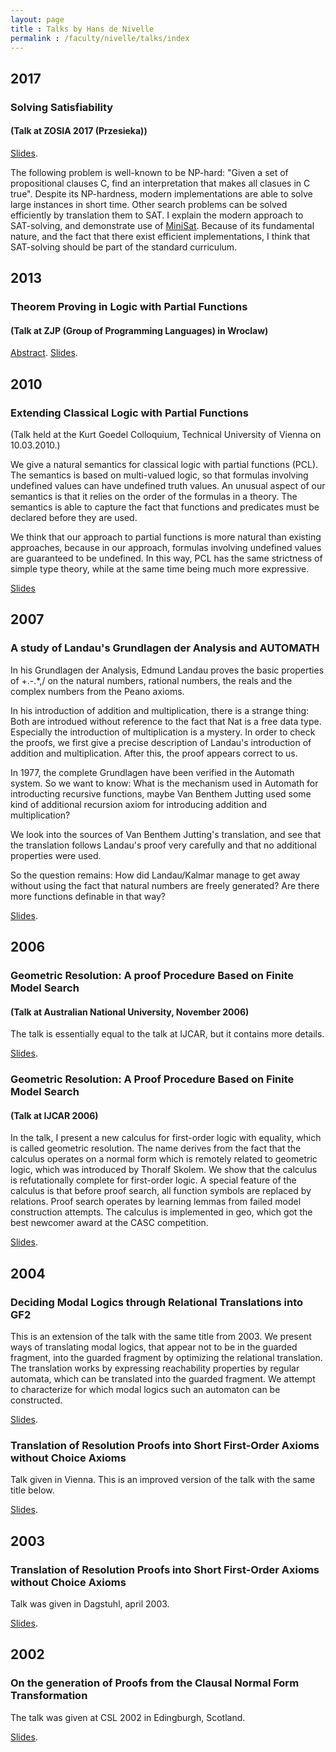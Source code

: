 ```yaml
---
layout: page
title : Talks by Hans de Nivelle
permalink : /faculty/nivelle/talks/index
---
```



## 2017 

### Solving Satisfiability 
#### (Talk at ZOSIA 2017 (Przesieka))

[Slides](sat.pdf).


The following problem is well-known to be NP-hard:
"Given a set of propositional clauses C, find an interpretation
that makes all clasues in C true".
Despite its NP-hardness, modern implementations are able to
solve large instances in short time. Other search problems
can be solved efficiently by translation them to SAT.
I explain the modern approach to SAT-solving, and demonstrate
use of [MiniSat](http://minisat.se).
Because of its fundamental nature, and the fact that
there exist efficient implementations, I think that
SAT-solving should be part of the standard curriculum.

## 2013 

### Theorem Proving in Logic with Partial Functions 
#### (Talk at ZJP (Group of Programming Languages) in Wroclaw)

[Abstract](pcl_atp_abstract).
[Slides](pcl_atp.pdf). 

## 2010 

### Extending Classical Logic with Partial Functions 

(Talk held at the Kurt Goedel Colloquium, Technical University
of Vienna on 10.03.2010.)

We give a natural semantics for classical logic
with partial functions (PCL).
The semantics is based on multi-valued logic, so that
formulas involving undefined values can have undefined
truth values. An unusual aspect of our semantics is that
it relies on the order of the formulas in a theory. 
The semantics is able to capture the fact that
functions and predicates must be declared before they are used.

We think that our approach to partial functions is more
natural than existing approaches, because in our approach,
formulas involving undefined values are guaranteed to be
undefined. In this way, PCL has the same strictness of simple
type theory, while at the same time being much more expressive.

[Slides](wien2010slides.pdf)


## 2007 

### A study of Landau's Grundlagen der Analysis and AUTOMATH 

In his Grundlagen der Analysis, Edmund Landau proves the basic 
properties of +.-.*,/ on the natural numbers, rational numbers, the
reals and the complex numbers from the Peano axioms. 

In his introduction of addition and multiplication, there is a strange thing:
Both are introdued without reference to the fact that Nat is a free
data type. Especially the introduction of multiplication is a mystery. 
In order to check the proofs, we first give a precise description of 
Landau's introduction of addition and multiplication. After
this, the proof appears correct to us. 

In 1977, the complete Grundlagen have been verified in the Automath system.
So we want to know: What is the mechanism used in Automath for 
introducting recursive functions, maybe Van Benthem Jutting used some kind of
additional recursion axiom for introducing addition and multiplication?


We look into the sources of Van Benthem Jutting's translation, and 
see that the translation follows Landau's proof very carefully and
that no additional properties were used. 

So the question remains: How did Landau/Kalmar manage to get away without
using the fact that natural numbers are freely generated? Are
there more functions definable in that way? 

[Slides](grundaut2007.pdf).


## 2006 

### Geometric Resolution: A proof Procedure Based on Finite Model Search 
#### (Talk at Australian National University, November 2006) 

The talk is essentially equal to the talk at IJCAR, but it contains
more details.

[Slides](canberra2006_slides.pdf).


### Geometric Resolution: A Proof Procedure Based on Finite Model Search 
#### (Talk at IJCAR 2006) 

In the talk, I present a new calculus for first-order logic with
equality, which is called geometric resolution. The name derives
from the fact that the calculus operates on a normal form which
is remotely related to geometric logic, which was introduced by
Thoralf Skolem. 
We show that the calculus is refutationally complete for first-order logic.
A special feature of the calculus is that before proof search,
all function symbols are replaced by relations. 
Proof search operates by learning lemmas from failed model construction
attempts.
The calculus is implemented in geo, which got the best newcomer award
at the CASC competition.

[Slides](seattle2006_slides.pdf).

## 2004 

### Deciding Modal Logics through Relational Translations into GF2 

This is an extension of the talk with the same title from 2003.
We present ways of translating modal logics, that appear not to
be in the guarded fragment, into the guarded fragment by optimizing
the relational translation.
The translation works by expressing reachability properties
by regular automata, which can be translated into the guarded fragment.
We attempt to characterize for which modal logics such an
automaton can be constructed.

[Slides](nancy2004_slides.pdf).

### Translation of Resolution Proofs into Short First-Order Axioms without Choice Axioms 

Talk given in Vienna. This is an improved version of the 
talk with the same title below. 

[Slides](wien2004_slides.pdf).

## 2003

### Translation of Resolution Proofs into Short First-Order Axioms without Choice Axioms 

Talk was given in Dagstuhl, april 2003. 

[Slides](dagstuhl2003_slides.pdf).

## 2002 

### On the generation of Proofs from the Clausal Normal Form Transformation 

The talk was given at CSL 2002 in Edingburgh, Scotland.

[Slides](csl2002_slides.pdf).



